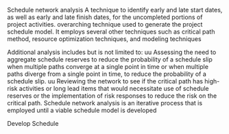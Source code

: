 Schedule network analysis
 A technique to identify early and late start dates, as well as early and late finish dates, for 
the uncompleted portions of project activities.
overarching technique used to generate the project schedule model. It employs 
several other techniques such as critical path method, resource optimization techniques, and modeling techniques


Additional analysis includes but 
is not limited to:
uu Assessing the need to aggregate schedule reserves to reduce the probability of a schedule slip when multiple 
paths converge at a single point in time or when multiple paths diverge from a single point in time, to reduce the 
probability of a schedule slip.
uu Reviewing the network to see if the critical path has high-risk activities or long lead items that would necessitate 
use of schedule reserves or the implementation of risk responses to reduce the risk on the critical path.
Schedule network analysis is an iterative process that is employed until a viable schedule model is developed


Develop Schedule
